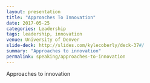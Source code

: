 ```yaml
---
layout: presentation
title: "Approaches To Innovation"
date: 2017-05-25
categories: Leadership
tags: leadership, innovation
venue: University of Denver
slide-deck: http://slides.com/kylecoberly/deck-37#/
summary: "Approaches to innovation"
permalink: speaking/approaches-to-innovation
---
```

<p>Approaches to innovation</p>
